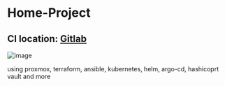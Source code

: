 # Home-Project<br/>
## CI location: [Gitlab](https://gitlab.com/hadadavsha/grade-app)<br/>
![image](https://user-images.githubusercontent.com/106066816/213912671-3bfb2d6e-d769-4c42-aef6-cfa90537d8d9.png)<br/>

using proxmox, terraform, ansible, kubernetes, helm, argo-cd, hashicoprt vault and more
